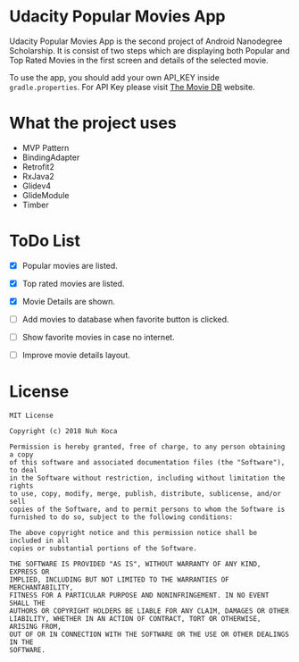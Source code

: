 # Udacity Popular Movies App

Udacity Popular Movies App is the second project of Android Nanodegree Scholarship. It is consist of two steps which are displaying both Popular and Top Rated Movies in the first screen and details of the selected movie.

To use the app, you should add your own API_KEY inside `gradle.properties`. For API Key please visit [The Movie DB](https://www.themoviedb.org/) website.


# What the project uses

* MVP Pattern
* BindingAdapter
* Retrofit2
* RxJava2
* Glidev4
* GlideModule
* Timber


# ToDo List

- [x] Popular movies are listed.
- [x] Top rated movies are listed.
- [x] Movie Details are shown.
- [ ] Add movies to database when favorite button is clicked.
- [ ] Show favorite movies in case no internet.
- [ ] Improve movie details layout.


# License

```
MIT License

Copyright (c) 2018 Nuh Koca

Permission is hereby granted, free of charge, to any person obtaining a copy
of this software and associated documentation files (the "Software"), to deal
in the Software without restriction, including without limitation the rights
to use, copy, modify, merge, publish, distribute, sublicense, and/or sell
copies of the Software, and to permit persons to whom the Software is
furnished to do so, subject to the following conditions:

The above copyright notice and this permission notice shall be included in all
copies or substantial portions of the Software.

THE SOFTWARE IS PROVIDED "AS IS", WITHOUT WARRANTY OF ANY KIND, EXPRESS OR
IMPLIED, INCLUDING BUT NOT LIMITED TO THE WARRANTIES OF MERCHANTABILITY,
FITNESS FOR A PARTICULAR PURPOSE AND NONINFRINGEMENT. IN NO EVENT SHALL THE
AUTHORS OR COPYRIGHT HOLDERS BE LIABLE FOR ANY CLAIM, DAMAGES OR OTHER
LIABILITY, WHETHER IN AN ACTION OF CONTRACT, TORT OR OTHERWISE, ARISING FROM,
OUT OF OR IN CONNECTION WITH THE SOFTWARE OR THE USE OR OTHER DEALINGS IN THE
SOFTWARE.
```

